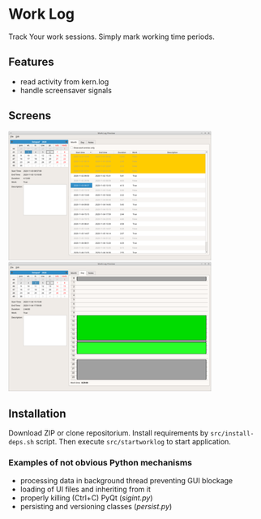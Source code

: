 # Work Log

Track Your work sessions. Simply mark working time periods. 


## Features

- read activity from kern.log
- handle screensaver signals


## Screens

[![Stock table](doc/mainwindow-month-small.png "Month view")](doc/mainwindow-month-big.png)
[![Stock chart](doc/mainwindow-day-small.png "Day view")](doc/mainwindow-day-big.png)


## Installation

Download ZIP or clone repositorium. Install requirements by `src/install-deps.sh` script. Then execute 
`src/startworklog` to start application.


### Examples of not obvious Python mechanisms

- processing data in background thread preventing GUI blockage
- loading of UI files and inheriting from it
- properly killing (Ctrl+C) PyQt (*sigint.py*)
- persisting and versioning classes (*persist.py*)
